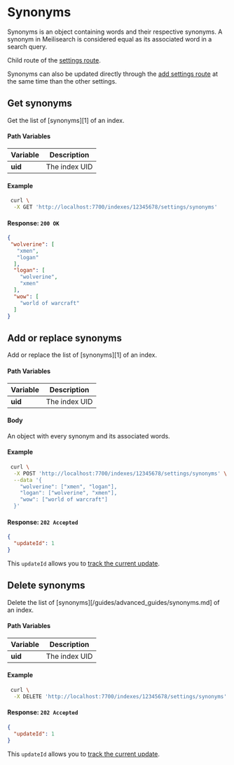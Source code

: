 # Synonyms

Synonyms is an object containing words and their respective synonyms. A synonym in Meilisearch is considered equal as its associated word in a search query.

Child route of the [settings route](/references/settings.md).

Synonyms can also be updated directly through the [add settings route](/references/settings.md#add-settings) at the same time than the other settings.

## Get synonyms

<RouteHighlighter method="GET" route="/indexes/:uid/settings/synonyms"/>

Get the list of [synonyms][1] of an index.

#### Path Variables

| Variable          | Description           |
|-------------------|-----------------------|
| **uid**         | The index UID |

#### Example
```bash
 curl \
  -X GET 'http://localhost:7700/indexes/12345678/settings/synonyms'
```

#### Response: `200 OK`

```json
{
 "wolverine": [
   "xmen",
   "logan"
  ],
  "logan": [
    "wolverine",
    "xmen"
  ],
  "wow": [
    "world of warcraft"
  ]
}
```

## Add or replace synonyms

<RouteHighlighter method="POST" route="/indexes/:uid/settings/synonyms"/>

Add or replace the list of [synonyms][1] of an index.

#### Path Variables

| Variable          | Description           |
|-------------------|-----------------------|
| **uid**         | The index UID |

#### Body

An object with every synonym and its associated words.

#### Example
```bash
 curl \
  -X POST 'http://localhost:7700/indexes/12345678/settings/synonyms' \
  --data '{
    "wolverine": ["xmen", "logan"],
    "logan": ["wolverine", "xmen"],
    "wow": ["world of warcraft"]
  }'
```

#### Response: `202 Accepted`

```json
{
  "updateId": 1
}
```
This `updateId` allows you to [track the current update](/references/updates.md).

## Delete synonyms

<RouteHighlighter method="DELETE" route="/indexes/:uid/settings/synonyms"/>

Delete the list of [synonyms][/guides/advanced_guides/synonyms.md] of an index.

#### Path Variables

| Variable          | Description           |
|-------------------|-----------------------|
| **uid**         | The index UID |

#### Example
```bash
 curl \
  -X DELETE 'http://localhost:7700/indexes/12345678/settings/synonyms'
```

#### Response: `202 Accepted`

```json
{
  "updateId": 1
}
```
This `updateId` allows you to [track the current update](/references/updates.md).
